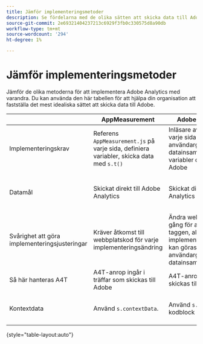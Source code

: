 ```yaml
---
title: Jämför implementeringsmetoder
description: Se fördelarna med de olika sätten att skicka data till Adobe Analytics.
source-git-commit: 2e69321404237213c6929f3fb0c330575d8a90db
workflow-type: tm+mt
source-wordcount: '294'
ht-degree: 1%

---
```


# Jämför implementeringsmetoder

Jämför de olika metoderna för att implementera Adobe Analytics med varandra. Du kan använda den här tabellen för att hjälpa din organisation att fastställa det mest idealiska sättet att skicka data till Adobe.

|  | AppMeasurement | Adobe Analytics-tillägg | Webb-SDK | Web SDK-tillägg |
| --- | --- | --- | --- | --- |
| Implementeringskrav | Referens `AppMeasurement.js` på varje sida, definiera variabler, skicka data med `s.t()` | Inläsare av referenstaggar på varje sida använder användargränssnittet för datainsamling för att definiera variabler och skicka data till Adobe | Referens `Alloy.js` på varje sida använder `alloy("sendEvent",{})` för att skicka ett JSON-objekt som innehåller önskade data | Inläsare av referenstaggar på varje sida använder användargränssnittet för datainsamling för att etablera JSON-objektet för att skicka data |
| Datamål | Skickat direkt till Adobe Analytics | Skickat direkt till Adobe Analytics | Skickat till Adobe Experience Platform Edge som vidarebefordrar data till Adobe Analytics | Skickat till Adobe Experience Platform Edge som vidarebefordrar data till Adobe Analytics |
| Svårighet att göra implementeringsjusteringar | Kräver åtkomst till webbplatskod för varje implementeringsändring | Ändra webbplatskoden en gång för att installera loader-taggen, alla ytterligare implementeringsuppdateringar kan göras i användargränssnittet för datainsamling | Kräver åtkomst till webbplatskod för varje implementeringsändring | Ändra webbplatskoden en gång för att installera loader-taggen, alla ytterligare implementeringsuppdateringar kan göras i användargränssnittet för datainsamling |
| Så här hanteras A4T | A4T-anrop ingår i träffar som skickas till Adobe | A4T-anrop ingår i träffar som skickas till Adobe | A4T-anrop skickas som separata träffar | A4T-anrop skickas som separata träffar |
| Kontextdata | Använd `s.contextData`. | Använd `s.contextData` i egna kodblock | Alla omappade fält skickas automatiskt som `a.x.*` kontextdatavariabler. | Alla omappade fält skickas automatiskt som `a.x.*` kontextdatavariabler. |

{style=&quot;table-layout:auto&quot;}
